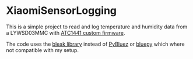 # XiaomiSensorLogging

This is a simple project to read and log temperature and humidity data from a LYWSD03MMC with [ATC1441 custom firmware](https://github.com/atc1441/ATC_MiThermometer).

The code uses the [bleak library](https://pypi.org/project/bleak/) instead of [PyBluez](https://pybluez.readthedocs.io/en/latest/index.html) or [bluepy](https://pypi.org/project/bluepy/)
which where not compatible with my setup.
